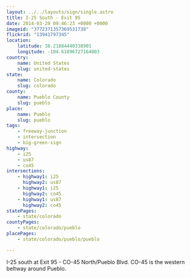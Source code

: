 ```yaml
---
layout: ../../layouts/sign/single.astro
title: I-25 South - Exit 95
date: 2014-03-29 09:46:23 +0000 +0000
imageid: "3772371357369531738"
flickrid: "13941797345"
location:
    latitude: 38.21884440338901
    longitude: -104.61896727164003
country:
    name: United States
    slug: united-states
state:
    name: Colorado
    slug: colorado
county:
    name: Pueblo County
    slug: pueblo
place:
    name: Pueblo
    slug: pueblo
tags:
    - freeway-junction
    - intersection
    - big-green-sign
highway:
    - i25
    - us87
    - co45
intersections:
    - highway1: i25
      highway2: us87
    - highway1: i25
      highway2: co45
    - highway1: us87
      highway2: co45
statePages:
    - state/colorado
countyPages:
    - state/colorado/pueblo
placePages:
    - state/colorado/pueblo/pueblo

---
```

I-25 south at Exit 95 - CO-45 North/Pueblo Blvd.  CO-45 is the western beltway around Pueblo.